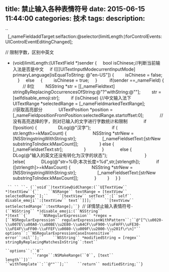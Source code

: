 title: 禁止输入各种表情符号
date: 2015-06-15 11:44:00
categories: 技术
tags: 
description:
---
``
    [_nameFieldaddTarget:selfaction:@selector(limitLength:)forControlEvents:UIControlEventEditingChanged];

// 限制字数，区别中英文
- (void)limitLength:(UITextField *)sender
{
    bool isChinese;//判断当前输入法是否是中文
    if ([[[UITextInputModecurrentInputMode] primaryLanguage]isEqualToString: @"en-US"]) {
        isChinese = false;
    }
    else
    {
        isChinese = true;
    }
    
    if(sender ==_nameField) {
        // 8位
        NSString *str = [[_nameFieldtext] stringByReplacingOccurrencesOfString:@"?"withString:@""];
        str = [selfdisable_emoji:str];
        if (isChinese) {//中文输入法下
            UITextRange *selectedRange = [_nameFieldmarkedTextRange];
            //获取高亮部分
            UITextPosition *position = [_nameFieldpositionFromPosition:selectedRange.startoffset:0];
            // 没有高亮选择的字，则对已输入的文字进行字数统计和限制
            if (!position) {
                DLog(@"汉字");
                if ( str.length>=kMaxCount) {
                    NSString *strNew = [NSStringstringWithString:str];
                    [_nameFieldsetText:[strNew substringToIndex:kMaxCount]];
                } else {
                    [_nameFieldsetText:str];
                }
            }
            else {
                DLog(@"输入的英文还没有转化为汉字的状态");
                
            }
        }else{
            DLog(@"str=%@;本次长度=%d",str,[strlength]);
            if ([strlength]>=kMaxCount) {
                NSString *strNew = [NSStringstringWithString:str];
                [_nameFieldsetText:[strNew substringToIndex:kMaxCount]];
            }
        }
    }
}

`
``
``
``-
 (``void``)textViewDidChange:(``UITextView``
*)textView``{``    ``NSRange``
textRange = [textView``
selectedRange``];``    ``[textView``
setText``:[``self``
disable_emoji``:[textView``
text``]]];``    ``[textView``
setSelectedRange``:textRange];``}` 
// 详情禁止输入表情符号`-
 (``NSString``
*)disable_emoji:(``NSString``
*)text``{``    ``NSRegularExpression``
*regex = [``NSRegularExpression``
regularExpressionWithPattern``:``@"[^\\u0020-\\u007E\\u00A0-\\u00BE\\u2E80-\\uA4CF\\uF900-\\uFAFF\\uFE30-\\uFE4F\\uFF00-\\uFFEF\\u0080-\\u009F\\u2000-\\u201f\r\n]"``
options``:``NSRegularExpressionCaseInsensitive``
error``:nil``];``    ``NSString``
*modifiedString = [regex``
stringByReplacingMatchesInString``:text``                                                              
``options``:``0``                                                                
``range``:NSMakeRange(``0``,
 [text``
length``])``                                                         
``withTemplate``:``@""``];``    ``return``
modifiedString;``}`